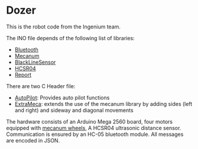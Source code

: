 # Dozer

This is the robot code from the Ingenium team.

The INO file depends of the following list of libraries:
- [Bluetooth](github.com/IngeniumTeam/Bluetooth)
- [Mecanum](github.com/IngeniumTeam/Mecanum)
- [BlackLineSensor](github.com/IngeniumTeam/BlackLineSensor)
- [HCSR04](github.com/IngeniumTeam/HCSR04)
- [Report](github.com/IngeniumTeam/Report)

There are two C Header file:
- [AutoPilot](./src/Dozer/AutoPilot.h): Provides auto pilot functions
- [ExtraMeca](./src/Dozer/ExtraMeca.h): extends the use of the mecanum library by adding sides (left and right) and sideway and diagonal movements

The hardware consists of an Arduino Mega 2560 board, four motors equipped with [mecanum wheels](https://en.wikipedia.org/wiki/Mecanum_wheel), A HCSR04 ultrasonic distance sensor.
Communication is ensured by an HC-05 bluetooth module. All messages are encoded in JSON.
